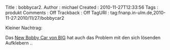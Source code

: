 Title     : bobbycar2.
Author    : michael
Created   : 2010-11-27T12:33:56
Tags      : produkt
Comments  : Off
Trackback : Off
TagURI    : tag:fnanp.in-ulm.de,2010-11-27:2010/11/27/bobbycar2

Kleiner Nachtrag:

Das [New Bobby Car von
BIG](http://www.big.de/de/produkte/big-bobby-car-family/rutscher_1/details.shtml?sArtNr=800056200)
hat auch das Problem mit den sich lösenden Aufklebern ..
